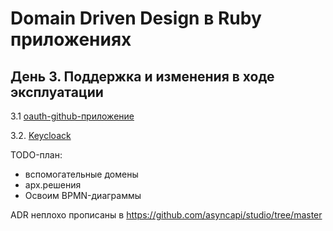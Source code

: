 # Domain Driven Design в Ruby приложениях

## День 3. Поддержка и изменения в ходе эксплуатации

3.1 [oauth-github-приложение](oauth-github/README.md)

3.2. [Keycloack](keycloack/readme.md)

TODO-план:
- вспомогательные домены
- арх.решения
- Освоим BPMN-диаграммы

ADR неплохо прописаны в https://github.com/asyncapi/studio/tree/master
